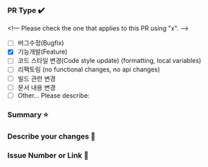 ### PR Type ✔️
<!— Please check the one that applies to this PR using "x". —>

- [ ] 버그수정(Bugfix)
- [x] 기능개발(Feature)
- [ ] 코드 스타일 변경(Code style update) (formatting, local variables)
- [ ] 리팩토링 (no functional changes, no api changes)
- [ ] 빌드 관련 변경
- [ ] 문서 내용 변경
- [ ] Other… Please describe:

### Summary ⭐

### Describe your changes 🧾

### Issue Number or Link 🔗